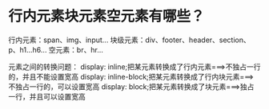 # 行内元素块元素空元素有哪些？

行内元素：span、img、input...
块级元素：div、footer、header、section、p、h1...h6...
空元素：br、hr...



元素之间的转换问题：
display: inline;把某元素转换成了行内元素===>不独占一行的，并且不能设置宽高
display: inline-block;把某元素转换成了行内块元素===>不独占一行的，可以设置宽高
display: block;把某元素转换成了块元素===>独占一行，并且可以设置宽高